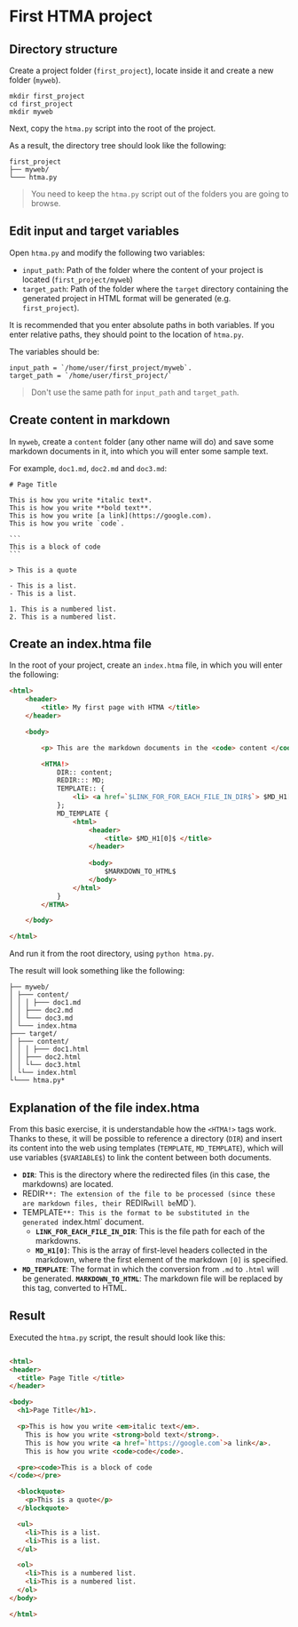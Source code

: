 # First HTMA project

## Directory structure

Create a project folder (`first_project`), locate inside it and create a new folder (`myweb`). 

``` 
mkdir first_project
cd first_project
mkdir myweb
```

Next, copy the `htma.py` script into the root of the project. 

As a result, the directory tree should look like the following:

```
first_project
├── myweb/
└─── htma.py
```

> You need to keep the `htma.py` script out of the folders you are going to browse. 

## Edit input and target variables

Open `htma.py` and modify the following two variables:

- `input_path`: Path of the folder where the content of your project is located (`first_project/myweb`)
- `target_path`: Path of the folder where the `target` directory containing the generated project in HTML format will be generated (e.g. `first_project`).

It is recommended that you enter absolute paths in both variables. If you enter relative paths, they should point to the location of `htma.py`.

The variables should be: 

```
input_path = `/home/user/first_project/myweb`.
target_path = `/home/user/first_project/`
```

> Don't use the same path for `input_path` and `target_path`. 

## Create content in markdown

In `myweb`, create a `content` folder (any other name will do) and save some markdown documents in it, into which you will enter some sample text. 

For example, `doc1.md`, `doc2.md` and `doc3.md`:

````
# Page Title

This is how you write *italic text*.
This is how you write **bold text**.
This is how you write [a link](https://google.com).
This is how you write `code`.

```
This is a block of code
```

> This is a quote

- This is a list.
- This is a list.

1. This is a numbered list.
2. This is a numbered list.
````

## Create an index.htma file

In the root of your project, create an `index.htma` file, in which you will enter the following:

``` html
<html>
    <header>
        <title> My first page with HTMA </title>
    </header>

    <body>

        <p> This are the markdown documents in the <code> content </code> directory: </p> 

        <HTMA!>
            DIR:: content;
            REDIR::: MD;
            TEMPLATE:: {
                <li> <a href=`$LINK_FOR_FOR_EACH_FILE_IN_DIR$`> $MD_H1[0]$</a> 
            };
            MD_TEMPLATE {
                <html>
                    <header>
                        <title> $MD_H1[0]$ </title>
                    </header>
                    
                    <body>
                        $MARKDOWN_TO_HTML$
                    </body>
                </html>
            }
        </HTMA>

    </body> 

</html>
```

And run it from the root directory, using `python htma.py`.

The result will look something like the following:

```
├── myweb/
│ ├─── content/
│ │ │ ├─── doc1.md
│ │ ├─── doc2.md
│ │ └─── doc3.md
│ └─── index.htma
├─── target/
│ ├─── content/
│ │ │ ├─── doc1.html
│ │ ├─── doc2.html
│ │ └└── doc3.html
│ └└── index.html
└└─── htma.py*
``` 


## Explanation of the file index.htma

From this basic exercise, it is understandable how the `<HTMA!>` tags work. Thanks to these, it will be possible to reference a directory (`DIR`) and insert its content into the web using templates (`TEMPLATE`, `MD_TEMPLATE`), which will use variables (`$VARIABLE$`) to link the content between both documents.

- **`DIR`**: This is the directory where the redirected files (in this case, the markdowns) are located.
-  REDIR`**: The extension of the file to be processed (since these are markdown files, their `REDIR` will be `MD`).
-  TEMPLATE`**: This is the format to be substituted in the generated `index.html` document. 
    - **`LINK_FOR_EACH_FILE_IN_DIR`**: This is the file path for each of the markdowns. 
    - **`MD_H1[0]`**: This is the array of first-level headers collected in the markdown, where the first element of the markdown `[0]` is specified.
- **`MD_TEMPLATE`**: The format in which the conversion from `.md` to `.html` will be generated.
    **`MARKDOWN_TO_HTML`**: The markdown file will be replaced by this tag, converted to HTML.

## Result

Executed the `htma.py` script, the result should look like this:

``` html

<html>
<header>
  <title> Page Title </title>
</header>

<body>
  <h1>Page Title</h1>.

  <p>This is how you write <em>italic text</em>.
    This is how you write <strong>bold text</strong>.
    This is how you write <a href=`https://google.com`>a link</a>.
    This is how you write <code>code</code>.

  <pre><code>This is a block of code
</code></pre>

  <blockquote>
    <p>This is a quote</p>
  </blockquote>

  <ul>
    <li>This is a list.
    <li>This is a list.
  </ul>

  <ol>
    <li>This is a numbered list.
    <li>This is a numbered list.
  </ol>
</body>

</html>

```


